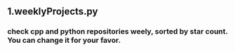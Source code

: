 ## 1.weeklyProjects.py
### check cpp and python repositories weely, sorted by star count. You can change it for your favor.
